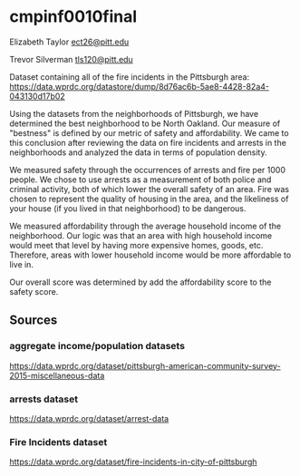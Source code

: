 # cmpinf0010final

Elizabeth Taylor ect26@pitt.edu

Trevor Silverman tls120@pitt.edu

Dataset containing all of the fire incidents in the Pittsburgh area: https://data.wprdc.org/datastore/dump/8d76ac6b-5ae8-4428-82a4-043130d17b02

Using the datasets from the neighborhoods of Pittsburgh, we have determined the best neighborhood to be North Oakland. Our measure of "bestness" is defined by our metric of safety and affordability. We came to this conclusion after reviewing the data on fire incidents and arrests in the neighborhoods and analyzed the data in terms of population density.



We measured safety through the occurrences of arrests and fire per 1000 people. We chose to use arrests as a measurement of both police and criminal activity, both of which lower the overall safety of an area. Fire was chosen to represent the quality of housing in the area, and the likeliness of your house (if you lived in that neighborhood) to be dangerous.



We measured affordability through the average household income of the neighborhood. Our logic was that an area with high household income would meet that level by having more expensive homes, goods, etc. Therefore, areas with lower household income would be more affordable to live in.



Our overall score was determined by add the affordability score to the safety score.

## Sources
### aggregate income/population datasets
https://data.wprdc.org/dataset/pittsburgh-american-community-survey-2015-miscellaneous-data

### arrests dataset
https://data.wprdc.org/dataset/arrest-data

### Fire Incidents dataset
https://data.wprdc.org/dataset/fire-incidents-in-city-of-pittsburgh
